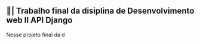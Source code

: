 ## 📑| Trabalho final da disiplina de Desenvolvimento web II API Django

  Nesse projeto final da d
 
